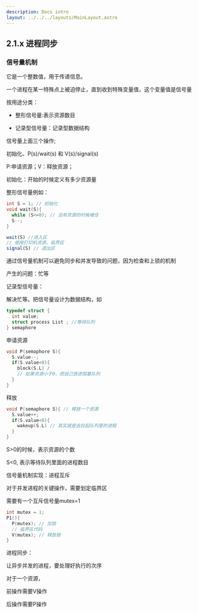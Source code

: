 ```yaml
---
description: Docs intro
layout: ../../../layouts/MainLayout.astro
---
```


## 2.1.x 进程同步

### 信号量机制

它是一个整数值，用于传递信息。

一个进程在某一特殊点上被迫停止，直到收到特殊变量值，这个变量值是信号量

按用途分类：

* 整形信号量:表示资源数目

* 记录型信号量：记录型数据结构

信号量上面三个操作;

初始化、P(s)/wait(s) 和 V(s)/signal(s)

P:申请资源；V：释放资源；

初始化：开始的时候定义有多少资源量

整形信号量例如：

```c
int S = 1; // 初始化
void wait(S){
  while (S<=0); // 没有资源的时候堵住
  S--;
}
```

```js
wait(S) //进入区 
// 使用打印机资源，临界区
signal(S) // 退出区
```

通过信号量机制可以避免同步和并发导致的问题，因为检查和上锁的机制

产生的问题：忙等

记录型信号量：

解决忙等。把信号量设计为数据结构，如

```c
typedef struct {
  int value;
  struct process List ; //等待队列
} semaphore
```

申请资源

```c
void P(semaphore S){
  S.value--;
  if(S.value<0){
    block(S.L) /
    // 如果资源小于0，把自己放进阻塞队列
  }
}
```

释放

```c
void P(semaphore S){ // 释放一个资源
  S.value++;
  if(S.value<0){
    wakeup(S.L) // 其实就是去拉起队列里的进程
  }
}

```
S>0的时候，表示资源的个数

S<0, 表示等待队列里面的进程数目

信号量机制实现：进程互斥

对于并发进程的关键操作，需要划定临界区

需要有一个互斥信号量mutex=1

  ```c
  int mutex = 1;
  P1(){
    P(mutex); // 加锁
    // 临界区代码
    V(mutex); // 释放锁
  }
  ```

  进程同步：

让异步并发的进程，要处理好执行的次序

对于一个资源，

前操作需要V操作

后操作需要P操作